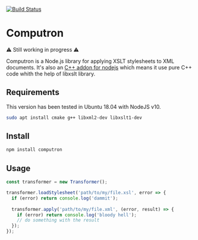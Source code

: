 [![Build Status](https://travis-ci.org/Inist-CNRS/computron.svg?branch=master)](https://travis-ci.org/Inist-CNRS/computron)

# Computron

:warning: Still working in progress :warning:

Computron is a Node.js library for applying XSLT stylesheets to XML documents. It's also an [C++ addon for nodejs](https://nodejs.org/api/n-api.html) which means it use pure C++ code whith the help of libxslt library.

## Requirements
This version has been tested in Ubuntu 18.04 with NodeJS v10.

```bash
sudo apt install cmake g++ libxml2-dev libxslt1-dev
```

## Install
```bash
npm install computron
```

## Usage 
```js
const transformer = new Transformer();

transformer.loadStylesheet('path/to/my/file.xsl', error => {
  if (error) return console.log('dammit');
  
  transformer.apply('path/to/my/file.xml', (error, result) => {
    if (error) return console.log('bloody hell');
    // do something with the result
  });
});
```
